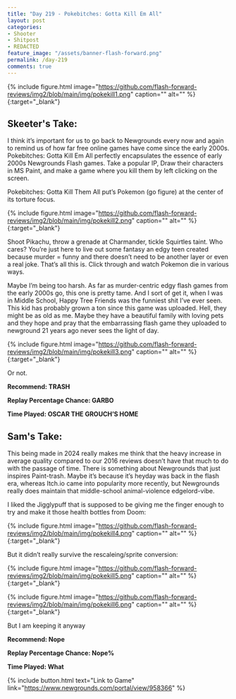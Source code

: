 ```yaml
---
title: "Day 219 - Pokebitches: Gotta Kill Em All"
layout: post
categories:
- Shooter
- Shitpost
- REDACTED
feature_image: "/assets/banner-flash-forward.png"
permalink: /day-219
comments: true
---
```


{% include figure.html image="https://github.com/flash-forward-reviews/img2/blob/main/img/pokekill1.png" caption="" alt="" %}{:target="_blank"}
 
## Skeeter's Take:

I think it’s important for us to go back to Newgrounds every now and again to remind us of how far free online games have come since the early 2000s. 
Pokebitches: Gotta Kill Em All perfectly encapsulates the essence of early 2000s Newgrounds Flash games. Take a popular IP, Draw their characters in MS Paint, and make a game where you kill them by left clicking on the screen. 

Pokebitches: Gotta Kill Them All put’s Pokemon (go figure) at the center of its torture focus. 

{% include figure.html image="https://github.com/flash-forward-reviews/img2/blob/main/img/pokekill2.png" caption="" alt="" %}{:target="_blank"}

Shoot Pikachu, throw a grenade at Charmander, tickle Squirtles taint. Who cares? You’re just here to live out some fantasy an edgy teen created because murder = funny and there doesn’t need to be another layer or even a real joke. That’s all this is. Click through and watch Pokemon die in various ways. 

Maybe I’m being too harsh. As far as murder-centric edgy flash games from the early 2000s go, this one is pretty tame. And I sort of get it, when I was in Middle School, Happy Tree Friends was the funniest shit I’ve ever seen. This kid has probably grown a ton since this game was uploaded. Hell, they might be as old as me. Maybe they have a beautiful family with loving pets and they hope and pray that the embarrassing flash game they uploaded to newground 21 years ago never sees the light of day.

{% include figure.html image="https://github.com/flash-forward-reviews/img2/blob/main/img/pokekill3.png" caption="" alt="" %}{:target="_blank"}

Or not. 

**Recommend: TRASH**

**Replay Percentage Chance: GARBO**

**Time Played: OSCAR THE GROUCH’S HOME** 

## Sam's Take:

This being made in 2024 really makes me think that the heavy increase in average quality compared to our 2016 reviews doesn’t have that much to do with the passage of time. There is something about Newgrounds that just inspires Paint-trash. Maybe it’s because it’s heyday was back in the flash era, whereas Itch.io came into popularity more recently, but Newgrounds really does maintain that middle-school animal-violence edgelord-vibe.

I liked the Jigglypuff that is supposed to be giving me the finger enough to try and make it those health bottles from Doom:

{% include figure.html image="https://github.com/flash-forward-reviews/img2/blob/main/img/pokekill4.png" caption="" alt="" %}{:target="_blank"}

But it didn’t really survive the rescaleing/sprite conversion:

{% include figure.html image="https://github.com/flash-forward-reviews/img2/blob/main/img/pokekill5.png" caption="" alt="" %}{:target="_blank"}

{% include figure.html image="https://github.com/flash-forward-reviews/img2/blob/main/img/pokekill6.png" caption="" alt="" %}{:target="_blank"}

But I am keeping it anyway

**Recommend: Nope**

**Replay Percentage Chance: Nope%**

**Time Played: What** 

{% include button.html text="Link to Game" link="https://www.newgrounds.com/portal/view/958366" %}